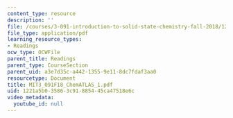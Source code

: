 ```yaml
---
content_type: resource
description: ''
file: /courses/3-091-introduction-to-solid-state-chemistry-fall-2018/1221a5b035863c91885445ca47518e6c_MIT3_091F18_ChemATLAS_1.pdf
file_type: application/pdf
learning_resource_types:
- Readings
ocw_type: OCWFile
parent_title: Readings
parent_type: CourseSection
parent_uid: a3e7d35c-a442-1355-9e11-8dc7fdaf3aa0
resourcetype: Document
title: MIT3_091F18_ChemATLAS_1.pdf
uid: 1221a5b0-3586-3c91-8854-45ca47518e6c
video_metadata:
  youtube_id: null
---
```

